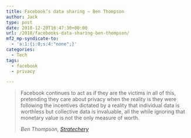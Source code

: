 ```yaml
---
title: Facebook’s data sharing – Ben Thompson
author: Jack
type: post
date: 2018-12-20T16:47:30+00:00
url: /2018/facebooks-data-sharing-ben-thompson/
mf2_mp-syndicate-to:
  - 'a:1:{i:0;s:4:"none";}'
categories:
  - Tech
tags:
  - facebook
  - privacy

---
```

<blockquote class="wp-block-quote">
  <p>
    Facebook continues to act as if they are the victims in all of this, pretending they care about privacy when the reality is they were following the incentives dictated by a reality that individual data is worthless but collective data is invaluable, all the while ignoring that monetary value is not the only measure of worth.
  </p>
  
  <cite>Ben Thompson, <a href="https://stratechery.com">Stratechery</a></cite>
</blockquote>